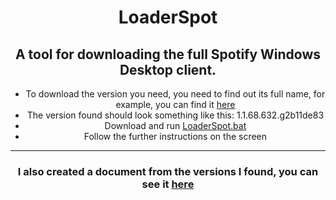 <center>
    <h1 align="center">LoaderSpot
</h1>
    <h2 align="center">A tool for downloading the full Spotify Windows Desktop client.</h4
        
</center>

      
- To download the version you need, you need to find out its full name, for example, you can find it [here](https://www.spotify.com/us/opensource)
- The version found should look something like this: 1.1.68.632.g2b11de83
- Download and run [LoaderSpot.bat](https://cutt.ly/pEvhtdr)
- Follow the further instructions on the screen
      
        
 * * *
      
<center>
<h3 align="center">I also created a document from the versions I found, you can see it <a href="https://cutt.ly/8EH6NuH">here</a></h4    
</center>
        

